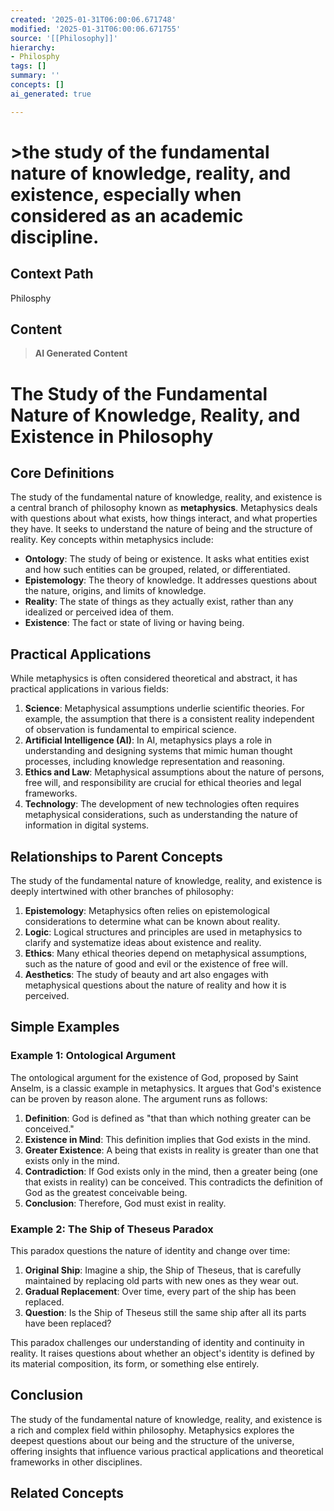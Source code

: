 ```yaml
---
created: '2025-01-31T06:00:06.671748'
modified: '2025-01-31T06:00:06.671755'
source: '[[Philosophy]]'
hierarchy:
- Philosphy
tags: []
summary: ''
concepts: []
ai_generated: true

---
```


# >the study of the fundamental nature of knowledge, reality, and existence, especially when considered as an academic discipline.

## Context Path
Philosphy

## Content
> **AI Generated Content**
 # The Study of the Fundamental Nature of Knowledge, Reality, and Existence in Philosophy

## Core Definitions

The study of the fundamental nature of knowledge, reality, and existence is a central branch of philosophy known as **metaphysics**. Metaphysics deals with questions about what exists, how things interact, and what properties they have. It seeks to understand the nature of being and the structure of reality. Key concepts within metaphysics include:

- **Ontology**: The study of being or existence. It asks what entities exist and how such entities can be grouped, related, or differentiated.
- **Epistemology**: The theory of knowledge. It addresses questions about the nature, origins, and limits of knowledge.
- **Reality**: The state of things as they actually exist, rather than any idealized or perceived idea of them.
- **Existence**: The fact or state of living or having being.

## Practical Applications

While metaphysics is often considered theoretical and abstract, it has practical applications in various fields:

1. **Science**: Metaphysical assumptions underlie scientific theories. For example, the assumption that there is a consistent reality independent of observation is fundamental to empirical science.
2. **Artificial Intelligence (AI)**: In AI, metaphysics plays a role in understanding and designing systems that mimic human thought processes, including knowledge representation and reasoning.
3. **Ethics and Law**: Metaphysical assumptions about the nature of persons, free will, and responsibility are crucial for ethical theories and legal frameworks.
4. **Technology**: The development of new technologies often requires metaphysical considerations, such as understanding the nature of information in digital systems.

## Relationships to Parent Concepts

The study of the fundamental nature of knowledge, reality, and existence is deeply intertwined with other branches of philosophy:

1. **Epistemology**: Metaphysics often relies on epistemological considerations to determine what can be known about reality.
2. **Logic**: Logical structures and principles are used in metaphysics to clarify and systematize ideas about existence and reality.
3. **Ethics**: Many ethical theories depend on metaphysical assumptions, such as the nature of good and evil or the existence of free will.
4. **Aesthetics**: The study of beauty and art also engages with metaphysical questions about the nature of reality and how it is perceived.

## Simple Examples

### Example 1: Ontological Argument

The ontological argument for the existence of God, proposed by Saint Anselm, is a classic example in metaphysics. It argues that God's existence can be proven by reason alone. The argument runs as follows:

1. **Definition**: God is defined as "that than which nothing greater can be conceived."
2. **Existence in Mind**: This definition implies that God exists in the mind.
3. **Greater Existence**: A being that exists in reality is greater than one that exists only in the mind.
4. **Contradiction**: If God exists only in the mind, then a greater being (one that exists in reality) can be conceived. This contradicts the definition of God as the greatest conceivable being.
5. **Conclusion**: Therefore, God must exist in reality.

### Example 2: The Ship of Theseus Paradox

This paradox questions the nature of identity and change over time:

1. **Original Ship**: Imagine a ship, the Ship of Theseus, that is carefully maintained by replacing old parts with new ones as they wear out.
2. **Gradual Replacement**: Over time, every part of the ship has been replaced.
3. **Question**: Is the Ship of Theseus still the same ship after all its parts have been replaced?

This paradox challenges our understanding of identity and continuity in reality. It raises questions about whether an object's identity is defined by its material composition, its form, or something else entirely.

## Conclusion

The study of the fundamental nature of knowledge, reality, and existence is a rich and complex field within philosophy. Metaphysics explores the deepest questions about our being and the structure of the universe, offering insights that influence various practical applications and theoretical frameworks in other disciplines.

## Related Concepts
